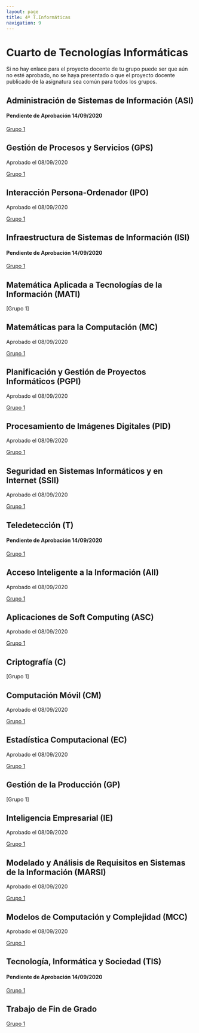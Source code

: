 ```yaml
---
layout: page
title: 4º T.Informáticas
navigation: 9
---
```


# Cuarto de Tecnologías Informáticas

Si no hay enlace para el proyecto docente de tu grupo puede ser que aún no esté aprobado, no se haya presentado o que el proyecto docente publicado de la asignatura sea común para todos los grupos.

## Administración de Sistemas de Información (ASI)

#### Pendiente de Aprobación 14/09/2020

[Grupo 1](https://uses0-my.sharepoint.com/:b:/g/personal/delegacion_etsii_us_es/EWDsLZMfJR1Iii-Z9GTodc0BKXwosKotO6k_hHlVAO-FUQ?e=MD8CvT)


## Gestión de Procesos y Servicios (GPS)

Aprobado el 08/09/2020

[Grupo 1](https://uses0-my.sharepoint.com/:b:/g/personal/delegacion_etsii_us_es/EVbYHhZNAjZPska2EUcLmkYBNU4C42UB2CcYBzCf7REzTw?e=XFI9Hs)


## Interacción Persona-Ordenador (IPO)

Aprobado el 08/09/2020

[Grupo 1](https://uses0-my.sharepoint.com/:b:/g/personal/delegacion_etsii_us_es/EdGK-MCZDFZBgsUyWFnXweYBNSkemuzVJfKqJYMEH2I3Sg?e=z2YaDq)


## Infraestructura de Sistemas de Información (ISI)

#### Pendiente de Aprobación 14/09/2020

[Grupo 1](https://uses0-my.sharepoint.com/:b:/g/personal/delegacion_etsii_us_es/EW_jX1hRByFPjG-Qc_MQRQcBJMtLntlcw2qtofDdJzLmWw?e=ACjzf6)


## Matemática Aplicada a Tecnologías de la Información (MATI)

[Grupo 1]


## Matemáticas para la Computación (MC)

Aprobado el 08/09/2020

[Grupo 1](https://uses0-my.sharepoint.com/:b:/g/personal/delegacion_etsii_us_es/ETisQJz2E2BLlIE7zUNVMZEBeROMXGHxf5VGxyqwRbh5nA?e=887cM5)


## Planificación y Gestión de Proyectos Informáticos (PGPI)

Aprobado el 08/09/2020

[Grupo 1](https://sevius.us.es/asignus/proyectopublicado.php?codasig=2060040&vac=1106465&gac=1)


## Procesamiento de Imágenes Digitales (PID)

Aprobado el 08/09/2020

[Grupo 1](https://uses0-my.sharepoint.com/:b:/g/personal/delegacion_etsii_us_es/ERdb9tgfsalJhgFbTrbG4ggBOyZEnbbdCJSNOVqILkAPkA?e=qG1wgn)


## Seguridad en Sistemas Informáticos y en Internet (SSII)

Aprobado el 08/09/2020

[Grupo 1](https://uses0-my.sharepoint.com/:b:/g/personal/delegacion_etsii_us_es/EUVEfAbphBlMv03KWBAWDzYBdL4xzhN_7RjbZI_2CXpBaw?e=HPeNlI)


## Teledetección (T)

#### Pendiente de Aprobación 14/09/2020

[Grupo 1](https://uses0-my.sharepoint.com/:b:/g/personal/delegacion_etsii_us_es/EbOdtlu6guNHrQxj8pxYFNwB6N1TdNPbEIMVLy7o07kXCg?e=TCdwAg)


## Acceso Inteligente a la Información (AII)

Aprobado el 08/09/2020

[Grupo 1](https://uses0-my.sharepoint.com/:b:/g/personal/delegacion_etsii_us_es/EUtDmg1Vci5HmEUvNitut1IB_qFEuz2rABu_3UFj4iznYQ?e=UqgVDV)


## Aplicaciones de Soft Computing (ASC)

Aprobado el 08/09/2020

[Grupo 1](https://sevius.us.es/asignus/proyectopublicado.php?codasig=2060044&vac=1106238&gac=1)


## Criptografía (C)

[Grupo 1]


## Computación Móvil (CM)

Aprobado el 08/09/2020

[Grupo 1](https://uses0-my.sharepoint.com/:b:/g/personal/delegacion_etsii_us_es/EXDQF1bNGhRGpsMbm_egl6QBXd_FSZKJuQI40_QgEU4jgA?e=bc5QkF)


## Estadística Computacional (EC)

Aprobado el 08/09/2020

[Grupo 1](https://sevius.us.es/asignus/proyectopublicado.php?codasig=2060047&vac=1115824&gac=1)


## Gestión de la Producción (GP)

[Grupo 1]


## Inteligencia Empresarial (IE)

Aprobado el 08/09/2020

[Grupo 1](https://uses0-my.sharepoint.com/:b:/g/personal/delegacion_etsii_us_es/Eez38kVGKORHpsEmg8h3xrwBqXvwlr0Tllkg4YpK2YNK9w?e=lir3mf)


## Modelado y Análisis de Requisitos en Sistemas de la Información (MARSI)

Aprobado el 08/09/2020

[Grupo 1](https://uses0-my.sharepoint.com/:b:/g/personal/delegacion_etsii_us_es/EaZ-xMLFN3lApRLOyiLvlOIBALgmRokVEWLGQ_Eqsk-Xzg?e=C263dx)


## Modelos de Computación y Complejidad (MCC)

Aprobado el 08/09/2020

[Grupo 1](https://uses0-my.sharepoint.com/:b:/g/personal/delegacion_etsii_us_es/ETSjqMiRcx9Is-ZDfgNHiUIBeTlRR88CAKOlooi7YFuwPw?e=VyTr1N)


## Tecnología, Informática y Sociedad (TIS)

#### Pendiente de Aprobación 14/09/2020

[Grupo 1](https://uses0-my.sharepoint.com/:b:/g/personal/delegacion_etsii_us_es/EeA_tbQkzjpLq45hy2FbDR4BEjHyYmIPZFrtjoL3g6uyYA?e=xHWmtC)

## Trabajo de Fin de Grado

[Grupo 1](https://sevius.us.es/asignus/programapublicado.php?codasig=2060053)

